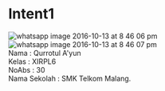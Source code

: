 # Intent1

![whatsapp image 2016-10-13 at 8 46 06 pm](https://cloud.githubusercontent.com/assets/22120736/19351806/6bfef2ba-9187-11e6-94a6-14446e7167b3.jpeg)
![whatsapp image 2016-10-13 at 8 46 07 pm](https://cloud.githubusercontent.com/assets/22120736/19351813/722c8076-9187-11e6-8054-c1e019f2134d.jpeg)
<br>
Nama : Qurrotul A'yun <br>
Kelas : XIRPL6<br>
NoAbs : 30<br>
Nama Sekolah :  SMK Telkom Malang.
